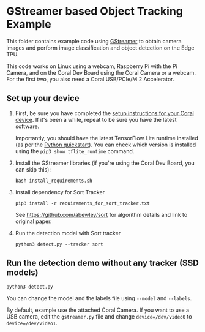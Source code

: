 # GStreamer based Object Tracking Example

This folder contains example code using [GStreamer](https://github.com/GStreamer/gstreamer) to
obtain camera images and perform image classification and object detection on the Edge TPU.

This code works on Linux using a webcam, Raspberry Pi with the Pi Camera, and on the Coral Dev
Board using the Coral Camera or a webcam. For the first two, you also need a Coral
USB/PCIe/M.2 Accelerator.


## Set up your device

1.  First, be sure you have completed the [setup instructions for your Coral
    device](https://coral.ai/docs/setup/). If it's been a while, repeat to be sure
    you have the latest software.

    Importantly, you should have the latest TensorFlow Lite runtime installed
    (as per the [Python quickstart](
    https://www.tensorflow.org/lite/guide/python)). You can check which version is installed
    using the ```pip3 show tflite_runtime``` command.

2.  Install the GStreamer libraries (if you're using the Coral Dev Board, you can skip this):

    ```
    bash install_requirements.sh
    ```
3.  Install dependency for Sort Tracker
    ```
    pip3 install -r requirements_for_sort_tracker.txt
    ```
    See https://github.com/abewley/sort for algorithm details and link to original paper.

4.  Run the detection model with Sort tracker
    ```
    python3 detect.py --tracker sort
    ```

## Run the detection demo without any tracker (SSD models)

```
python3 detect.py
```
You can change the model and the labels file using ```--model``` and ```--labels```.

By default, example use the attached Coral Camera. If you want to use a USB camera,
edit the ```gstreamer.py``` file and change ```device=/dev/video0``` to ```device=/dev/video1```.